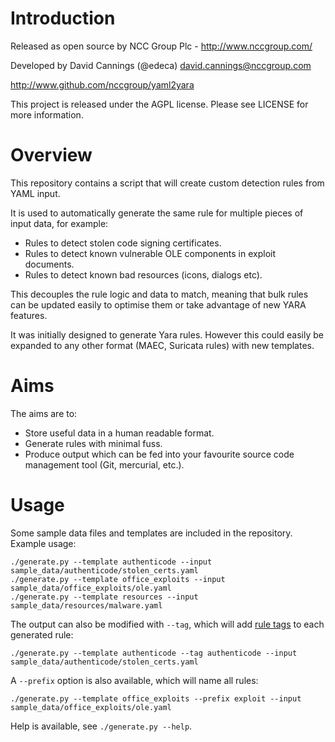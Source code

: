 # Introduction

Released as open source by NCC Group Plc - http://www.nccgroup.com/

Developed by David Cannings (@edeca) <david.cannings@nccgroup.com>

http://www.github.com/nccgroup/yaml2yara

This project is released under the AGPL license.  Please see LICENSE for more information.

# Overview

This repository contains a script that will create custom detection rules from YAML input.

It is used to automatically generate the same rule for multiple pieces of input data, for example:

 * Rules to detect stolen code signing certificates.
 * Rules to detect known vulnerable OLE components in exploit documents.
 * Rules to detect known bad resources (icons, dialogs etc).

This decouples the rule logic and data to match, meaning that bulk rules can be updated easily to optimise them or take advantage of new YARA features.

It was initially designed to generate Yara rules.  However this could easily be expanded to any other format (MAEC, Suricata rules) with new templates.

# Aims

The aims are to:

 * Store useful data in a human readable format.
 * Generate rules with minimal fuss.
 * Produce output which can be fed into your favourite source code management tool (Git, mercurial, etc.).

# Usage

Some sample data files and templates are included in the repository.  Example usage:

    ./generate.py --template authenticode --input sample_data/authenticode/stolen_certs.yaml
    ./generate.py --template office_exploits --input sample_data/office_exploits/ole.yaml
    ./generate.py --template resources --input sample_data/resources/malware.yaml

The output can also be modified with `--tag`, which will add [rule tags](http://yara.readthedocs.io/en/latest/writingrules.html#rule-tags) to each generated rule:

    ./generate.py --template authenticode --tag authenticode --input sample_data/authenticode/stolen_certs.yaml

A `--prefix` option is also available, which will name all rules:

    ./generate.py --template office_exploits --prefix exploit --input sample_data/office_exploits/ole.yaml

Help is available, see `./generate.py --help`.
